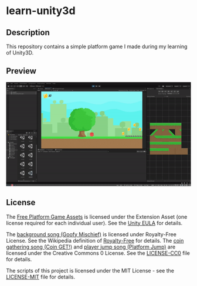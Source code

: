 # learn-unity3d

## Description

This repository contains a simple platform game I made during my learning of Unity3D.


## Preview

<p align="center"><img src =".github/gameplay.gif"/></p>


## License

The [Free Platform Game Assets](https://assetstore.unity.com/packages/2d/environments/free-platform-game-assets-85838) is licensed under the Extension Asset (one license required for each individual user).
See the [Unity EULA](https://unity3d.com/legal/as_terms) for details.

The [background song (Goofy Mischief)](https://soundimage.org/funnyquirky/) is licensed under Royalty-Free License.
See the Wikipedia definition of [Royalty-Free](https://en.wikipedia.org/wiki/Royalty-free) for details.
The [coin gathering song (Coin GET!)](https://freesound.org/people/plasterbrain/sounds/242857/) and [player jump song (Platform Jump)](https://freesound.org/people/josepharaoh99/sounds/362328/) are licensed under the Creative Commons 0 License.
See the [LICENSE-CC0](LICENSE-CC0) file for details.

The scripts of this project is licensed under the MIT License - see the [LICENSE-MIT](LICENSE-MIT) file for details.
